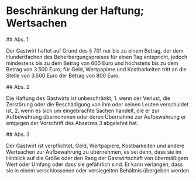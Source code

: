 # Beschränkung der Haftung; Wertsachen



\#\# Abs. 1

 Der Gastwirt haftet auf Grund des § 701 nur bis zu einem Betrag, der dem Hundertfachen des Beherbergungspreises für einen Tag entspricht, jedoch mindestens bis zu dem Betrag von 600 Euro und höchstens bis zu dem Betrag von 3\.500 Euro; für Geld, Wertpapiere und Kostbarkeiten tritt an die Stelle von 3\.500 Euro der Betrag von 800 Euro.

\#\# Abs. 2

 Die Haftung des Gastwirts ist unbeschränkt,  1\.
 wenn der Verlust, die Zerstörung oder die Beschädigung von ihm oder seinen Leuten verschuldet ist,
 2\.
 wenn es sich um eingebrachte Sachen handelt, die er zur Aufbewahrung übernommen oder deren Übernahme zur Aufbewahrung er entgegen der Vorschrift des Absatzes 3 abgelehnt hat.


\#\# Abs. 3

 Der Gastwirt ist verpflichtet, Geld, Wertpapiere, Kostbarkeiten und andere Wertsachen zur Aufbewahrung zu übernehmen, es sei denn, dass sie im Hinblick auf die Größe oder den Rang der Gastwirtschaft von übermäßigem Wert oder Umfang oder dass sie gefährlich sind. Er kann verlangen, dass sie in einem verschlossenen oder versiegelten Behältnis übergeben werden. 

